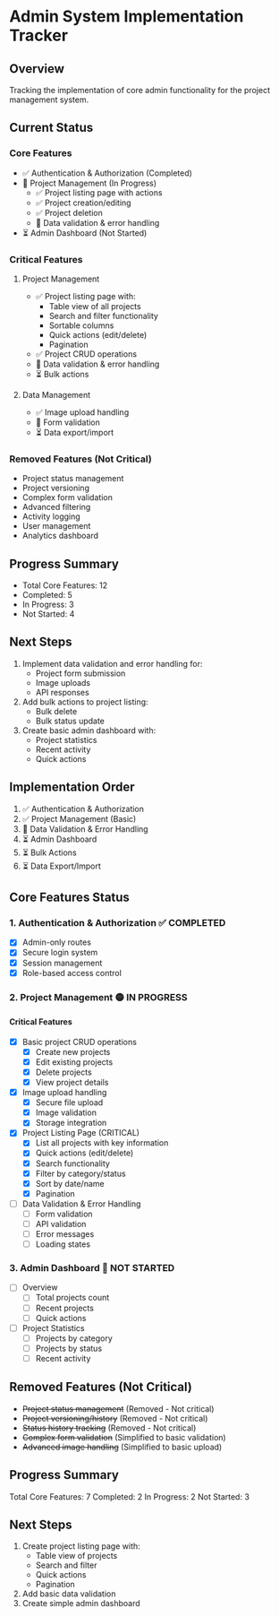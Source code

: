 # Admin System Implementation Tracker

## Overview
Tracking the implementation of core admin functionality for the project management system.

## Current Status

### Core Features
- ✅ Authentication & Authorization (Completed)
- 🔄 Project Management (In Progress)
  - ✅ Project listing page with actions
  - ✅ Project creation/editing
  - ✅ Project deletion
  - 🔄 Data validation & error handling
- ⏳ Admin Dashboard (Not Started)

### Critical Features
1. Project Management
   - ✅ Project listing page with:
     - Table view of all projects
     - Search and filter functionality
     - Sortable columns
     - Quick actions (edit/delete)
     - Pagination
   - ✅ Project CRUD operations
   - 🔄 Data validation & error handling
   - ⏳ Bulk actions

2. Data Management
   - ✅ Image upload handling
   - 🔄 Form validation
   - ⏳ Data export/import

### Removed Features (Not Critical)
- Project status management
- Project versioning
- Complex form validation
- Advanced filtering
- Activity logging
- User management
- Analytics dashboard

## Progress Summary
- Total Core Features: 12
- Completed: 5
- In Progress: 3
- Not Started: 4

## Next Steps
1. Implement data validation and error handling for:
   - Project form submission
   - Image uploads
   - API responses
2. Add bulk actions to project listing:
   - Bulk delete
   - Bulk status update
3. Create basic admin dashboard with:
   - Project statistics
   - Recent activity
   - Quick actions

## Implementation Order
1. ✅ Authentication & Authorization
2. ✅ Project Management (Basic)
3. 🔄 Data Validation & Error Handling
4. ⏳ Admin Dashboard
5. ⏳ Bulk Actions
6. ⏳ Data Export/Import

## Core Features Status

### 1. Authentication & Authorization ✅ COMPLETED
- [x] Admin-only routes
- [x] Secure login system
- [x] Session management
- [x] Role-based access control

### 2. Project Management 🟡 IN PROGRESS
#### Critical Features
- [x] Basic project CRUD operations
  - [x] Create new projects
  - [x] Edit existing projects
  - [x] Delete projects
  - [x] View project details
- [x] Image upload handling
  - [x] Secure file upload
  - [x] Image validation
  - [x] Storage integration
- [x] Project Listing Page (CRITICAL)
  - [x] List all projects with key information
  - [x] Quick actions (edit/delete)
  - [x] Search functionality
  - [x] Filter by category/status
  - [x] Sort by date/name
  - [x] Pagination
- [ ] Data Validation & Error Handling
  - [ ] Form validation
  - [ ] API validation
  - [ ] Error messages
  - [ ] Loading states

### 3. Admin Dashboard 🔴 NOT STARTED
- [ ] Overview
  - [ ] Total projects count
  - [ ] Recent projects
  - [ ] Quick actions
- [ ] Project Statistics
  - [ ] Projects by category
  - [ ] Projects by status
  - [ ] Recent activity

## Removed Features (Not Critical)
- ~~Project status management~~ (Removed - Not critical)
- ~~Project versioning/history~~ (Removed - Not critical)
- ~~Status history tracking~~ (Removed - Not critical)
- ~~Complex form validation~~ (Simplified to basic validation)
- ~~Advanced image handling~~ (Simplified to basic upload)

## Progress Summary
Total Core Features: 7
Completed: 2
In Progress: 2
Not Started: 3

## Next Steps
1. Create project listing page with:
   - Table view of projects
   - Search and filter
   - Quick actions
   - Pagination
2. Add basic data validation
3. Create simple admin dashboard 